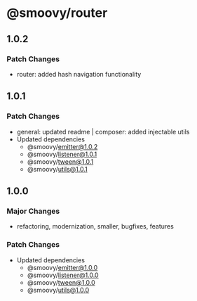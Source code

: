 # @smoovy/router

## 1.0.2

### Patch Changes

- router: added hash navigation functionality

## 1.0.1

### Patch Changes

- general: updated readme | composer: added injectable utils
- Updated dependencies
  - @smoovy/emitter@1.0.2
  - @smoovy/listener@1.0.1
  - @smoovy/tween@1.0.1
  - @smoovy/utils@1.0.1

## 1.0.0

### Major Changes

- refactoring, modernization, smaller, bugfixes, features

### Patch Changes

- Updated dependencies
  - @smoovy/emitter@1.0.0
  - @smoovy/listener@1.0.0
  - @smoovy/tween@1.0.0
  - @smoovy/utils@1.0.0
